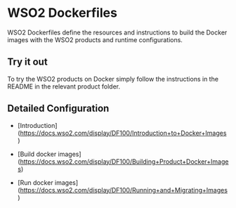 # WSO2 Dockerfiles
WSO2 Dockerfiles define the resources and instructions to build the Docker images with the WSO2 products and runtime configurations.

## Try it out

To try the WSO2 products on Docker simply follow the instructions in the README in the relevant product folder. 

## Detailed Configuration

* [Introduction] (https://docs.wso2.com/display/DF100/Introduction+to+Docker+Images)

* [Build docker images] (https://docs.wso2.com/display/DF100/Building+Product+Docker+Images)

* [Run docker images] (https://docs.wso2.com/display/DF100/Running+and+Migrating+Images)
